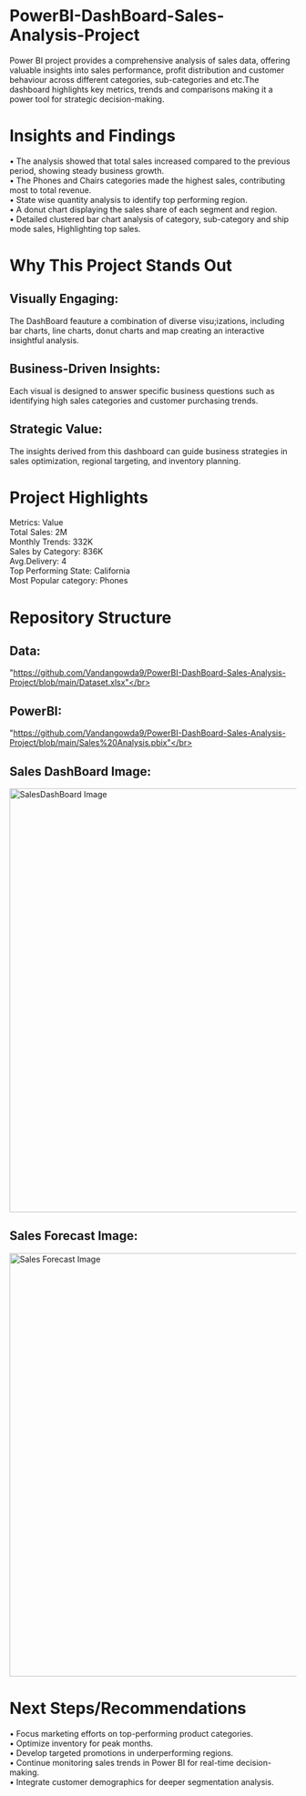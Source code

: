 # PowerBI-DashBoard-Sales-Analysis-Project
Power BI project provides a comprehensive analysis of sales data, offering valuable insights into sales performance, profit distribution and customer behaviour across different categories, sub-categories and etc.The dashboard highlights key metrics, trends and comparisons making it a power tool for strategic decision-making.  

# Insights and Findings
•	The analysis showed that total sales increased compared to the previous period, showing steady business growth. </br>
•	The Phones and Chairs categories made the highest sales, contributing most to total revenue.</br> 
•	State wise quantity analysis to identify top performing region.</br>
•	A donut chart displaying the sales share of each segment and region.</br>
•	Detailed clustered bar chart analysis of category, sub-category and ship mode sales, Highlighting top sales. 

# Why This Project Stands Out
## Visually Engaging:
The DashBoard feauture a combination of diverse visu;izations, including bar charts, line charts, donut charts and map creating an interactive insightful analysis.</br>
## Business-Driven Insights: 
Each visual is designed to answer specific business questions such as identifying high sales categories and customer purchasing trends.</br>
## Strategic Value: 
The insights derived from this dashboard can guide business strategies in sales optimization, regional targeting, and inventory planning.

# Project Highlights
Metrics: Value </br>
Total Sales: 2M </br>
Monthly Trends: 332K </br>
Sales by Category: 836K </br>
Avg.Delivery: 4 </br>
Top Performing State: California </br>
Most Popular category: Phones </br>

# Repository Structure
## Data:
"https://github.com/Vandangowda9/PowerBI-DashBoard-Sales-Analysis-Project/blob/main/Dataset.xlsx"</br>
## PowerBI: 
"https://github.com/Vandangowda9/PowerBI-DashBoard-Sales-Analysis-Project/blob/main/Sales%20Analysis.pbix"</br>
## Sales DashBoard Image:
<img width="1327" height="745" alt="SalesDashBoard Image" src="https://github.com/user-attachments/assets/c2e5eb31-27d3-42d7-8438-eb45080b87ea" /></br>
## Sales Forecast Image:
<img width="1326" height="744" alt="Sales Forecast Image" src="https://github.com/user-attachments/assets/8cb8c749-0360-4c5a-80ae-6588cd8e4513" />

# Next Steps/Recommendations
•	Focus marketing efforts on top-performing product categories.</br>
•	Optimize inventory for peak months.</br>
•	Develop targeted promotions in underperforming regions.</br>
•	Continue monitoring sales trends in Power BI for real-time decision-making.</br>
•	Integrate customer demographics for deeper segmentation analysis.

